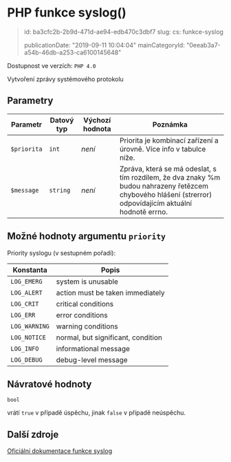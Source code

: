 PHP funkce syslog()
===================

> id: ba3cfc2b-2b9d-471d-ae94-edb470c3dbf7
> slug:
> 	cs: funkce-syslog
>
> publicationDate: "2019-09-11 10:04:04"
> mainCategoryId: "0eeab3a7-a54b-46db-a253-ca6100145648"

Dostupnost ve verzích: `PHP 4.0`

Vytvoření zprávy systémového protokolu

Parametry
--------------

| Parametr | Datový typ | Výchozí hodnota | Poznámka |
|-----|-----|-----|-----|
| `$priorita` | `int` | *není* | Priorita je kombinací zařízení a úrovně. Více info v tabulce níže. |
| `$message` | `string` | *není* | Zpráva, která se má odeslat, s tím rozdílem, že dva znaky %m budou nahrazeny řetězcem chybového hlášení (strerror) odpovídajícím aktuální hodnotě errno. |

Možné hodnoty argumentu `priority`
----------------------------------

Priority syslogu (v sestupném pořadí):

| Konstanta     | Popis |
|---------------|-------|
| `LOG_EMERG`   | system is unusable |
| `LOG_ALERT`   | action must be taken immediately |
| `LOG_CRIT`    | critical conditions |
| `LOG_ERR`     | error conditions |
| `LOG_WARNING` | warning conditions |
| `LOG_NOTICE`  | normal, but significant, condition |
| `LOG_INFO`    | informational message |
| `LOG_DEBUG`   | debug-level message |

Návratové hodnoty
----------------

`bool`

vrátí `true` v případě úspěchu, jinak `false` v případě neúspěchu.

Další zdroje
------------

[Oficiální dokumentace funkce syslog](https://www.php.net/manual/en/function.syslog.php)
